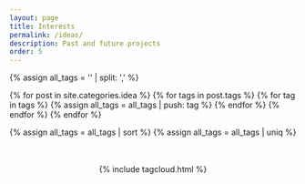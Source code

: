 ```yaml
---
layout: page
title: Interests
permalink: /ideas/
description: Past and future projects
order: 5
---
```



<!--Tags generator-->
{% assign all_tags = '' | split: ',' %}

 {% for post in site.categories.idea %}
    {% for tags in post.tags %}
        {% for tag in tags %}
            {% assign all_tags = all_tags | push: tag %}
        {% endfor %}
    {% endfor %}
{% endfor %}

{% assign all_tags = all_tags | sort %}
{% assign all_tags = all_tags | uniq %}


<!--TagCloud-->
<center> <br><br>
{% include tagcloud.html %}
</center>


